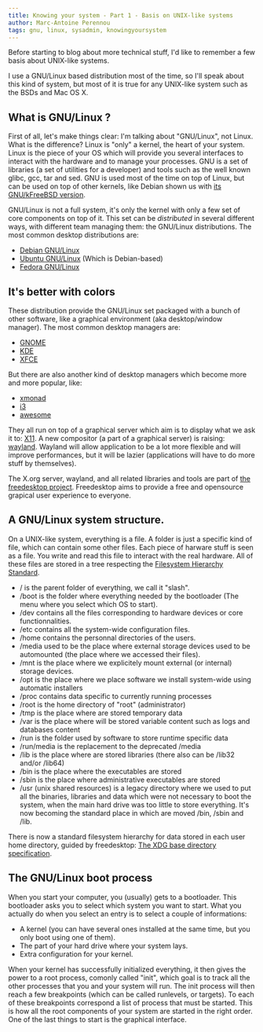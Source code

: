 ```yaml
---
title: Knowing your system - Part 1 - Basis on UNIX-like systems
author: Marc-Antoine Perennou
tags: gnu, linux, sysadmin, knowingyoursystem
---
```


Before starting to blog about more technical stuff, I'd like to remember a few basis
about UNIX-like systems.

I use a GNU/Linux based distribution most of the time, so I'll speak about this kind of system,
but most of it is true for any UNIX-like system such as the BSDs and Mac OS X.

## What is GNU/Linux ?

First of all, let's make things clear: I'm talking about "GNU/Linux", not Linux.
What is the difference?
Linux is "only" a kernel, the heart of your system. Linux is the piece of your OS which
will provide you several interfaces to interact with the hardware and to manage your processes.
GNU is a set of libraries (a set of utilities for a developer) and tools such as the well known
glibc, gcc, tar and sed.
GNU is used most of the time on top of Linux, but can be used on top of other kernels, like
Debian shown us with [its GNU/kFreeBSD version](http://www.debian.org/ports/kfreebsd-gnu/).

GNU/Linux is not a full system, it's only the kernel with only a few set of core components on
top of it. This set can be _distributed_ in several different ways, with different team managing
them: the GNU/Linux distributions. The most common desktop distributions are:

* [Debian GNU/Linux](http://www.debian.org/)
* [Ubuntu GNU/Linux](http://www.ubuntu.com/) (Which is Debian-based)
* [Fedora GNU/Linux](http://fedoraproject.org/)

## It's better with colors

These distribution provide the GNU/Linux set packaged with a bunch of other software, like a
graphical environment (aka desktop/window manager). The most common desktop managers are:

* [GNOME](http://www.gnome.org/)
* [KDE](http://www.kde.org/)
* [XFCE](http://xfce.org/)

But there are also another kind of desktop managers which become more and more popular, like:

* [xmonad](http://xmonad.org/)
* [i3](http://i3wm.org/)
* [awesome](http://awesome.naquadah.org/)

They all run on top of a graphical server which aim is to display what we ask it to: [X11](http://www.x.org/).
A new compositor (a part of a graphical server) is raising: [wayland](http://wayland.freedesktop.org/).
Wayland will allow application to be a lot more flexible and will improve performances, but it will be
lazier (applications will have to do more stuff by themselves).

The X.org server, wayland, and all related libraries and tools are part of [the freedesktop project](http://www.freedesktop.org/).
Freedesktop aims to provide a free and opensource grapical user experience to everyone.

## A GNU/Linux system structure.

On a UNIX-like system, everything is a file.
A folder is just a specific kind of file, which can contain some other files.
Each piece of harware stuff is seen as a file. You write and read this file to
interact with the real hardware.
All of these files are stored in a tree respecting the [Filesystem Hierarchy Standard](http://en.wikipedia.org/wiki/Filesystem_Hierarchy_Standard).

* / is the parent folder of everything, we call it "slash".
* /boot is the folder where everything needed by the bootloader (The menu where you select which OS to start).
* /dev contains all the files corresponding to hardware devices or core functionnalities.
* /etc contains all the system-wide configuration files.
* /home contains the personnal directories of the users.
* /media used to be the place where external storage devices used to be automounted (the place where we accessed their files).
* /mnt is the place where we explicitely mount external (or internal) storage devices.
* /opt is the place where we place software we install system-wide using automatic installers
* /proc contains data specific to currently running processes
* /root is the home directory of "root" (administrator)
* /tmp is the place where are stored temporary data
* /var is the place where will be stored variable content such as logs and databases content
* /run is the folder used by software to store runtime specific data
* /run/media is the replacement to the deprecated /media
* /lib is the place where are stored libraries (there also can be /lib32 and/or /lib64)
* /bin is the place where the executables are stored
* /sbin is the place where administrative executables are stored
* /usr (unix shared resources) is a legacy directory where we used to put all the binaries, libraries and data which
were not necessary to boot the system, when the main hard drive was too little to store everything. It's now becoming
the standard place in which are moved /bin, /sbin and /lib.

There is now a standard filesystem hierarchy for data stored in each user home directory, guided by freedesktop:
[The XDG base directory specification](http://standards.freedesktop.org/basedir-spec/basedir-spec-latest.html).

## The GNU/Linux boot process

When you start your computer, you (usually) gets to a bootloader. This bootloader asks you to select which
system you want to start. What you actually do when you select an entry is to select a couple of informations:

* A kernel (you can have several ones installed at the same time, but you only boot using one of them).
* The part of your hard drive where your system lays.
* Extra configuration for your kernel.

When your kernel has successfully initialized everything, it then gives the power to a root process, comonly
called "init", which goal is to track all the other processes that you and your system will run.
The init process will then reach a few breakpoints (which can be called runlevels, or targets). To each of these
breakpoints correspond a list of process that must be started. This is how all the root components of your system are
started in the right order. One of the last things to start is the graphical interface.
